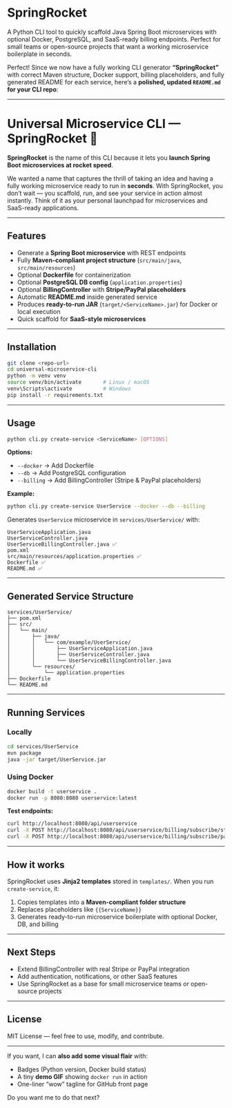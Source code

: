 # SpringRocket
A Python CLI tool to quickly scaffold Java Spring Boot microservices with optional Docker, PostgreSQL, and SaaS-ready billing endpoints. Perfect for small teams or open-source projects that want a working microservice boilerplate in seconds.

Perfect! Since we now have a fully working CLI generator **“SpringRocket”** with correct Maven structure, Docker support, billing placeholders, and fully generated README for each service, here’s a **polished, updated `README.md` for your CLI repo**:

---

# **Universal Microservice CLI — SpringRocket 🚀**

**SpringRocket** is the name of this CLI because it lets you **launch Spring Boot microservices at rocket speed**.

We wanted a name that captures the thrill of taking an idea and having a fully working microservice ready to run in **seconds**. With SpringRocket, you don’t wait — you scaffold, run, and see your service in action almost instantly. Think of it as your personal launchpad for microservices and SaaS-ready applications.

---

## **Features**

* Generate a **Spring Boot microservice** with REST endpoints
* Fully **Maven-compliant project structure** (`src/main/java`, `src/main/resources`)
* Optional **Dockerfile** for containerization
* Optional **PostgreSQL DB config** (`application.properties`)
* Optional **BillingController** with **Stripe/PayPal placeholders**
* Automatic **README.md** inside generated service
* Produces **ready-to-run JAR** (`target/<ServiceName>.jar`) for Docker or local execution
* Quick scaffold for **SaaS-style microservices**

---

## **Installation**

```bash
git clone <repo-url>
cd universal-microservice-cli
python -m venv venv
source venv/bin/activate       # Linux / macOS
venv\Scripts\activate          # Windows
pip install -r requirements.txt
```

---

## **Usage**

```bash
python cli.py create-service <ServiceName> [OPTIONS]
```

**Options:**

* `--docker` → Add Dockerfile
* `--db` → Add PostgreSQL configuration
* `--billing` → Add BillingController (Stripe & PayPal placeholders)

**Example:**

```bash
python cli.py create-service UserService --docker --db --billing
```

Generates `UserService` microservice in `services/UserService/` with:

```
UserServiceApplication.java
UserServiceController.java
UserServiceBillingController.java ✅
pom.xml
src/main/resources/application.properties ✅
Dockerfile ✅
README.md ✅
```

---

## **Generated Service Structure**

```
services/UserService/
├── pom.xml
├── src/
│   └── main/
│       ├── java/
│       │   └── com/example/UserService/
│       │       ├── UserServiceApplication.java
│       │       ├── UserServiceController.java
│       │       └── UserServiceBillingController.java
│       └── resources/
│           └── application.properties
├── Dockerfile
└── README.md
```

---

## **Running Services**

### Locally

```bash
cd services/UserService
mvn package
java -jar target/UserService.jar
```

### Using Docker

```bash
docker build -t userservice .
docker run -p 8080:8080 userservice:latest
```

**Test endpoints:**

```bash
curl http://localhost:8080/api/userservice
curl -X POST http://localhost:8080/api/userservice/billing/subscribe/stripe
curl -X POST http://localhost:8080/api/userservice/billing/subscribe/paypal
```

---

## **How it works**

SpringRocket uses **Jinja2 templates** stored in `templates/`. When you run `create-service`, it:

1. Copies templates into a **Maven-compliant folder structure**
2. Replaces placeholders like `{{ServiceName}}`
3. Generates ready-to-run microservice boilerplate with optional Docker, DB, and billing

---

## **Next Steps**

* Extend BillingController with real Stripe or PayPal integration
* Add authentication, notifications, or other SaaS features
* Use SpringRocket as a base for small microservice teams or open-source projects

---

## **License**

MIT License — feel free to use, modify, and contribute.

---

If you want, I can **also add some visual flair** with:

* Badges (Python version, Docker build status)
* A tiny **demo GIF** showing `docker run` in action
* One-liner “wow” tagline for GitHub front page

Do you want me to do that next?
